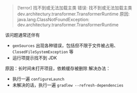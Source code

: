 > [!error] 找不到或无法加载主类
> 错误: 找不到或无法加载主类 dev.architectury.transformer.TransformerRuntime
   原因: java.lang.ClassNotFoundException: dev.architectury.transformer.TransformerRuntime

该问题通常还伴有 
-  `genSources` 出现各种错误，包括但不限于文件被占用、`ClosedFileSystemException` 等
- 运行项提示找不到 JDK

原因：长时间未打开项目，依赖缓存被删除
解决办法：
- 执行一遍 `configureLaunch`
- 未解决的话，执行一遍 `gradlew --refresh-dependencies`
